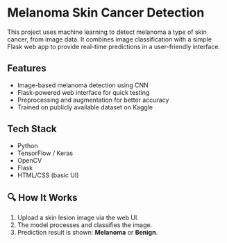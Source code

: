 
# Melanoma Skin Cancer Detection

This project uses machine learning to detect melanoma a type of skin cancer, from image data. It combines image classification with a simple Flask web app to provide real-time predictions in a user-friendly interface.

## Features

- Image-based melanoma detection using CNN
- Flask-powered web interface for quick testing
- Preprocessing and augmentation for better accuracy
- Trained on publicly available dataset on Kaggle

## Tech Stack

- Python
- TensorFlow / Keras
- OpenCV
- Flask
- HTML/CSS (basic UI)


## 🔍 How It Works

1. Upload a skin lesion image via the web UI.
2. The model processes and classifies the image.
3. Prediction result is shown: **Melanoma** or **Benign**.


